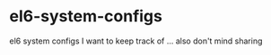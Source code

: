 el6-system-configs
==================

el6 system configs I want to keep track of ... also don't mind sharing
